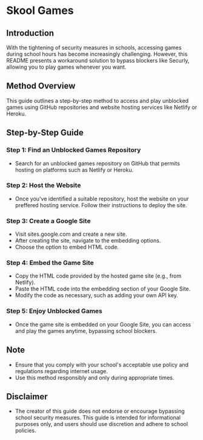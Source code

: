 # Skool Games

## Introduction
With the tightening of security measures in schools, accessing games during school hours has become increasingly challenging. However, this README presents a workaround solution to bypass blockers like Securly, allowing you to play games whenever you want.

## Method Overview
This guide outlines a step-by-step method to access and play unblocked games using GitHub repositories and website hosting services like Netlify or Heroku.

## Step-by-Step Guide

### Step 1: Find an Unblocked Games Repository
- Search for an unblocked games repository on GitHub that permits hosting on platforms such as Netlify or Heroku.

### Step 2: Host the Website
- Once you've identified a suitable repository, host the website on your preffered hosting service. Follow their instructions to deploy the site.

### Step 3: Create a Google Site
- Visit sites.google.com and create a new site.
- After creating the site, navigate to the embedding options.
- Choose the option to embed HTML code.

### Step 4: Embed the Game Site
- Copy the HTML code provided by the hosted game site (e.g., from Netlify).
- Paste the HTML code into the embedding section of your Google Site.
- Modify the code as necessary, such as adding your own API key.

### Step 5: Enjoy Unblocked Games
- Once the game site is embedded on your Google Site, you can access and play the games anytime, bypassing school blockers.

## Note
- Ensure that you comply with your school's acceptable use policy and regulations regarding internet usage.
- Use this method responsibly and only during appropriate times.

## Disclaimer
- The creator of this guide does not endorse or encourage bypassing school security measures. This guide is intended for informational purposes only, and users should use discretion and adhere to school policies.
